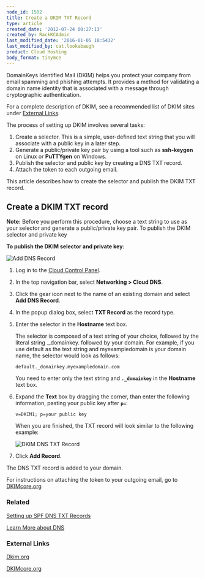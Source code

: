 ```yaml
---
node_id: 1502
title: Create a DKIM TXT Record
type: article
created_date: '2012-07-24 00:27:13'
created_by: RackKCAdmin
last_modified_date: '2016-01-05 18:5432'
last_modified_by: cat.lookabaugh
product: Cloud Hosting
body_format: tinymce
---
```


DomainKeys Identified Mail (DKIM) helps you protect your company from
email spamming and phishing attempts. It provides a method for
validating a domain name identity that is associated with a message
through cryptographic authentication.

For a complete description of DKIM, see a recommended list of DKIM sites
under [External Links](#ExternalLinks). 

The process of setting up DKIM involves several tasks:

1.  Create a selector. This is a simple, user-defined text string that
    you will associate with a public key in a later step.
2.  Generate a public/private key pair by using a tool such
    as **ssh-keygen** on Linux or **PuTTYgen** on Windows.
3.  Publish the selector and public key by creating a DNS TXT record. 
4.  Attach the token to each outgoing email.

This article describes how to create the selector and publish the DKIM
TXT record.

Create a DKIM TXT record
------------------------

**Note:** Before you perform this procedure, choose a text string to use
as your selector and generate a public/private key pair. To publish the
DKIM selector and private key

**To publish the DKIM selector and private key**:

![Add DNS
Record](http://c691244.r44.cf2.rackcdn.com/Add%20DNS%20Record.png)

1.  Log in to the [Cloud Control Panel](https://mycloud.rackspace.com/).
2.  In the top navigation bar, select **Networking \> Cloud DNS**.
3.  Click the gear icon next to the name of an existing domain and
    select **Add DNS Record**.
4.  In the popup dialog box, select **TXT Record** as the record type.
5.  Enter the selector in the **Hostname** text box.

    The selector is composed of a text string of your choice, followed
    by the literal string .\_domainkey. followed by your domain. For
    example, if you use default as the text string and myexampledomain
    is your domain name, the selector would look as follows:

        default._domainkey.myexampledomain.com

    You need to enter only the text string and **`._domainkey`** in the
    **Hostname** text box.

6.  Expand the **Text** box by dragging the corner, than enter the
    following information, pasting your public key after **`p=`**:

        v=DKIM1; p=your public key

    When you are finished, the TXT record will look similar to the
    following example:

    ![DKIM DNS TXT
    Record](http://c691244.r44.cf2.rackcdn.com/Add%20DKIM%20DNS%20TXT%20Record.png)

7.  Click **Add Record**.

The DNS TXT record is added to your domain.

For instructions on attaching the token to your outgoing email, go to
[DKIMcore.org](http://dkimcore.org/)

### Related

[Setting up SPF DNS TXT
Records](http://www.rackspace.com/knowledge_center/article/create-an-spf-txt-record)

[Learn More about
DNS](http://www.rackspace.com/knowledge_center/article/learn-more-about-dns)

### External Links

[Dkim.org](http://www.dkim.org)

[DKIMcore.org](http://dkimcore.org/specification.html)

 

